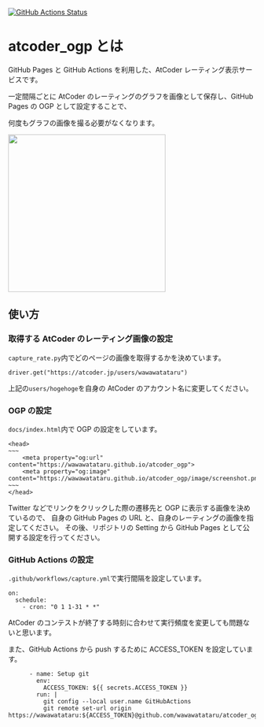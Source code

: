 [![GitHub Actions Status](https://github.com/wawawatataru/atcoder_ogp/workflows/capture_atcoder_rate/badge.svg?branch=master)](https://github.com/wawawatataru/atcoder_ogp/actions)

# atcoder_ogp とは

GitHub Pages と GitHub Actions を利用した、AtCoder レーティング表示サービスです。

一定間隔ごとに AtCoder のレーティングのグラフを画像として保存し、GitHub Pages の OGP として設定することで、

何度もグラフの画像を撮る必要がなくなります。

<img src="https://github.com/wawawatataru/atcoder_ogp/blob/master/docs/image/sample.png?raw=true" width="320px">

## 使い方

### 取得する AtCoder のレーティング画像の設定

`capture_rate.py`内でどのページの画像を取得するかを決めています。

```
driver.get("https://atcoder.jp/users/wawawatataru")
```

上記の`users/hogehoge`を自身の AtCoder のアカウント名に変更してください。

### OGP の設定

`docs/index.html`内で OGP の設定をしています。

```
<head>
~~~
    <meta property="og:url" content="https://wawawatataru.github.io/atcoder_ogp">
    <meta property="og:image" content="https://wawawatataru.github.io/atcoder_ogp/image/screenshot.png">
~~~
</head>
```

Twitter などでリンクをクリックした際の遷移先と OGP に表示する画像を決めているので、
自身の GitHub Pages の URL と、自身のレーティングの画像を指定してください。
その後、リポジトリの Setting から GitHub Pages として公開する設定を行ってください。

### GitHub Actions の設定

`.github/workflows/capture.yml`で実行間隔を設定しています。

```
on:
  schedule:
    - cron: "0 1 1-31 * *"
```

AtCoder のコンテストが終了する時刻に合わせて実行頻度を変更しても問題ないと思います。

また、GitHub Actions から push するために ACCESS_TOKEN を設定しています。

```
      - name: Setup git
        env:
          ACCESS_TOKEN: ${{ secrets.ACCESS_TOKEN }}
        run: |
          git config --local user.name GitHubActions
          git remote set-url origin https://wawawatataru:${ACCESS_TOKEN}@github.com/wawawatataru/atcoder_ogp.git
```
